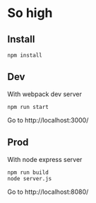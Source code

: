 # So high

## Install

```shell
npm install
```

## Dev

With webpack dev server

```shell
npm run start
```

Go to http://localhost:3000/

## Prod

With node express server

```shell
npm run build
node server.js
```

Go to http://localhost:8080/